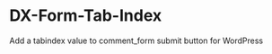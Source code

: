 DX-Form-Tab-Index
=================

Add a tabindex value to comment_form submit button for WordPress